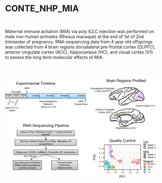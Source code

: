 # CONTE_NHP_MIA

<br/>

Maternal immune actiation (MIA) via poly ICLC injection was performed on male non-human primates (Rhesus macaque) at the end of 1st of 2nd trimsester of pregnancy. RNA-sequencing data from 4 year old offsprings was collected from 4 brain regions dorsalateral pre-frontal cortex (DLPFC), anterior cingulate cortex (ACC), hippocampus (HC), and visual cortex (V1) to assess the long term molecular effects of MIA. 

<br/>
<br/>

![Experimental design](https://github.com/dhglab/CONTE_NHP_MIA/blob/master/Experimental%20Design.png)

